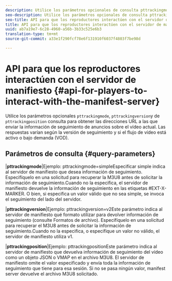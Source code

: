 ```yaml
---
description: Utilice los parámetros opcionales de consulta pttrackingmode, pttrackingversion y pttrackingposition para obtener las direcciones URL a las que enviar información de seguimiento de anuncios sobre el vídeo actual. Las respuestas varían según la versión de seguimiento y si el flujo de vídeo está activo o bajo demanda (VOD).
seo-description: Utilice los parámetros opcionales de consulta pttrackingmode, pttrackingversion y pttrackingposition para obtener las direcciones URL a las que enviar información de seguimiento de anuncios sobre el vídeo actual. Las respuestas varían según la versión de seguimiento y si el flujo de vídeo está activo o bajo demanda (VOD).
seo-title: API para que los reproductores interactúen con el servidor de manifiesto
title: API para que los reproductores interactúen con el servidor de manifiesto
uuid: ab7a19e7-6c28-4960-a56b-3b33c525e6b3
translation-type: tm+mt
source-git-commit: a33e1f290fcf78e6f131910f6037f4803f7be98d

---
```



# API para que los reproductores interactúen con el servidor de manifiesto {#api-for-players-to-interact-with-the-manifest-server}

Utilice los parámetros opcionales `pttrackingmode`, `pttrackingversion`y de `pttrackingposition` consulta para obtener las direcciones URL a las que enviar la información de seguimiento de anuncios sobre el vídeo actual. Las respuestas varían según la versión de seguimiento y si el flujo de vídeo está activo o bajo demanda (VOD).

## Parámetros de consulta {#query-parameters}

|**pttrackingmode**|Ejemplo: pttrackingmode=simpleEspecificar simple indica al servidor de manifiesto que desea información de seguimiento.
Especifíquelo en una solicitud para recuperar la M3U8 antes de solicitar la información de seguimiento.Cuando no la especifica, el servidor de manifiesto devuelve la información de seguimiento en las etiquetas #EXT-X-MARKER.
O bien, si especifica un valor válido que no sea simple, se invoca el seguimiento del lado del servidor.

|**pttrackingversion**|Ejemplo: pttrackingversion=v2Este parámetro indica al servidor de manifiesto qué formato utilizar para devolver información de seguimiento (consulte Formatos [](../../msapi-topics/ms-list-file-formats/ms-api-file-formats.md)de archivo).
Especifíquelo en una solicitud para recuperar el M3U8 antes de solicitar la información de seguimiento.Cuando no la especifica, o especifique un valor no válido, el servidor de manifiesto utiliza v1.

|**pttrackingposition**|Ejemplo: pttrackingpositionEste parámetro indica al servidor de manifiesto que devuelva información de seguimiento del vídeo como un objeto JSON o VMAP en el archivo M3U8. El servidor de manifiesto omite el valor especificado y envía toda la información de seguimiento que tiene para esa sesión. Si no se pasa ningún valor, manifest server devuelve el archivo M3U8 solicitado.